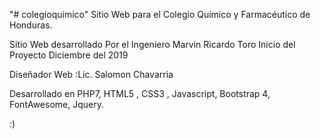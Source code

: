 "# colegioquimico" 
Sitio Web para el Colegio Químico y Farmacéutico de Honduras. 

Sitio Web desarrollado Por el Ingeniero Marvin Ricardo Toro
Inicio del Proyecto Diciembre del 2019

Diseñador Web :Lic. Salomon Chavarria

Desarrollado en PHP7, HTML5 , CSS3 , Javascript, Bootstrap 4, FontAwesome, Jquery. 


:)